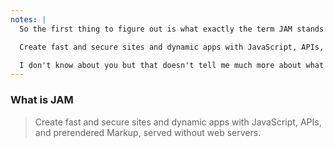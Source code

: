```yaml
---
notes: |
  So the first thing to figure out is what exactly the term JAM stands for. This quote is taken from jamstack.org so it must be a pretty good definition. I'll read it out in case you can't see it in the back there

  Create fast and secure sites and dynamic apps with JavaScript, APIs, and prerendered Markup, served without web servers.

  I don't know about you but that doesn't tell me much more about what JAM actually means. Let's dig a bit deeper to see if we can figure out how to define it
---
```


### What is JAM

> Create fast and secure sites and dynamic apps with JavaScript, APIs, and prerendered Markup, served without web servers.
